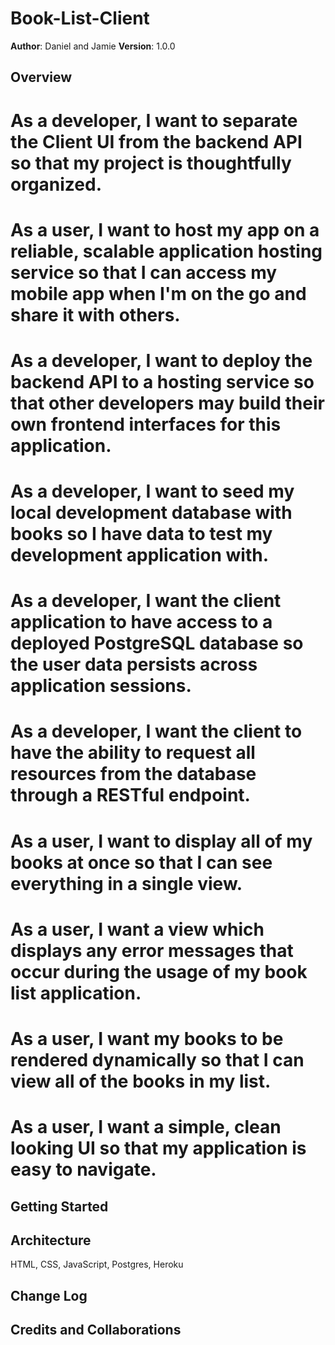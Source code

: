 # Book-List-Client
**Author**: Daniel and Jamie
**Version**: 1.0.0

## Overview
# As a developer, I want to separate the Client UI from the backend API so that my project is thoughtfully organized.
# As a user, I want to host my app on a reliable, scalable application hosting service so that I can access my mobile app when I'm on the go and share it with others.
# As a developer, I want to deploy the backend API to a hosting service so that other developers may build their own frontend interfaces for this application.
# As a developer, I want to seed my local development database with books so I have data to test my development application with.
# As a developer, I want the client application to have access to a deployed PostgreSQL database so the user data persists across application sessions.
# As a developer, I want the client to have the ability to request all resources from the database through a RESTful endpoint.
# As a user, I want to display all of my books at once so that I can see everything in a single view.
# As a user, I want a view which displays any error messages that occur during the usage of my book list application.
# As a user, I want my books to be rendered dynamically so that I can view all of the books in my list.
# As a user, I want a simple, clean looking UI so that my application is easy to navigate.
## Getting Started


## Architecture
HTML, CSS, JavaScript, Postgres, Heroku

## Change Log

## Credits and Collaborations
